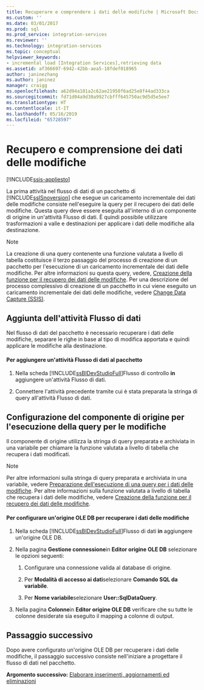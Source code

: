 ```yaml
---
title: Recuperare e comprendere i dati delle modifiche | Microsoft Docs
ms.custom: ''
ms.date: 03/01/2017
ms.prod: sql
ms.prod_service: integration-services
ms.reviewer: ''
ms.technology: integration-services
ms.topic: conceptual
helpviewer_keywords:
- incremental load [Integration Services],retrieving data
ms.assetid: af366697-6942-42bb-aea5-18fdef018965
author: janinezhang
ms.author: janinez
manager: craigg
ms.openlocfilehash: a62d94a101a2c62ae21950f6ad25e8f44ad333ca
ms.sourcegitcommit: fd71d04a9d30a9927cbfff645750ac9d5d5e5ee7
ms.translationtype: HT
ms.contentlocale: it-IT
ms.lasthandoff: 05/16/2019
ms.locfileid: "65728597"
---
```

# <a name="retrieve-and-understand-the-change-data"></a>Recupero e comprensione dei dati delle modifiche

[!INCLUDE[ssis-appliesto](../../includes/ssis-appliesto-ssvrpluslinux-asdb-asdw-xxx.md)]


  La prima attività nel flusso di dati di un pacchetto di [!INCLUDE[ssISnoversion](../../includes/ssisnoversion-md.md)] che esegue un caricamento incrementale dei dati delle modifiche consiste nell'eseguire la query per il recupero dei dati delle modifiche. Questa query deve essere eseguita all'interno di un componente di origine in un'attività Flusso di dati. È quindi possibile utilizzare trasformazioni a valle e destinazioni per applicare i dati delle modifiche alla destinazione.  
  
> [!NOTE]  
>  La creazione di una query contenente una funzione valutata a livello di tabella costituisce il terzo passaggio del processo di creazione di un pacchetto per l'esecuzione di un caricamento incrementale dei dati delle modifiche. Per altre informazioni su questa query, vedere, [Creazione della funzione per il recupero dei dati delle modifiche](../../integration-services/change-data-capture/create-the-function-to-retrieve-the-change-data.md). Per una descrizione del processo complessivo di creazione di un pacchetto in cui viene eseguito un caricamento incrementale dei dati delle modifiche, vedere [Change Data Capture &#40;SSIS&#41;](../../integration-services/change-data-capture/change-data-capture-ssis.md).  
  
## <a name="adding-the-data-flow-task"></a>Aggiunta dell'attività Flusso di dati  
 Nel flusso di dati del pacchetto è necessario recuperare i dati delle modifiche, separare le righe in base al tipo di modifica apportata e quindi applicare le modifiche alla destinazione.  
  
#### <a name="to-add-a-data-flow-task-to-the-package"></a>Per aggiungere un'attività Flusso di dati al pacchetto  
  
1.  Nella scheda [!INCLUDE[ssBIDevStudioFull](../../includes/ssbidevstudiofull-md.md)]Flusso di controllo **in** aggiungere un'attività Flusso di dati.  
  
2.  Connettere l'attività precedente tramite cui è stata preparata la stringa di query all'attività Flusso di dati.  
  
## <a name="configuring-the-source-component-to-query-for-changes"></a>Configurazione del componente di origine per l'esecuzione della query per le modifiche  
 Il componente di origine utilizza la stringa di query preparata e archiviata in una variabile per chiamare la funzione valutata a livello di tabella che recupera i dati modificati.  
  
> [!NOTE]  
>  Per altre informazioni sulla stringa di query preparata e archiviata in una variabile, vedere [Preparazione dell'esecuzione di una query per i dati delle modifiche](../../integration-services/change-data-capture/prepare-to-query-for-the-change-data.md). Per altre informazioni sulla funzione valutata a livello di tabella che recupera i dati delle modifiche, vedere [Creazione della funzione per il recupero dei dati delle modifiche](../../integration-services/change-data-capture/create-the-function-to-retrieve-the-change-data.md).  
  
#### <a name="to-configure-an-ole-db-source-to-retrieve-the-change-data"></a>Per configurare un'origine OLE DB per recuperare i dati delle modifiche  
  
1.  Nella scheda [!INCLUDE[ssBIDevStudioFull](../../includes/ssbidevstudiofull-md.md)]Flusso di dati **in** aggiungere un'origine OLE DB.  
  
2.  Nella pagina **Gestione connessione**in **Editor origine OLE DB** selezionare le opzioni seguenti:  
  
    1.  Configurare una connessione valida al database di origine.  
  
    2.  Per **Modalità di accesso ai dati**selezionare **Comando SQL da variabile**.  
  
    3.  Per **Nome variabile**selezionare **User::SqlDataQuery**.  
  
3.  Nella pagina **Colonne**in **Editor origine OLE DB** verificare che su tutte le colonne desiderate sia eseguito il mapping a colonne di output.  
  
## <a name="next-step"></a>Passaggio successivo  
 Dopo avere configurato un'origine OLE DB per recuperare i dati delle modifiche, il passaggio successivo consiste nell'iniziare a progettare il flusso di dati nel pacchetto.  
  
 **Argomento successivo:** [Elaborare inserimenti, aggiornamenti ed eliminazioni](../../integration-services/change-data-capture/process-inserts-updates-and-deletes.md)  
  
  
